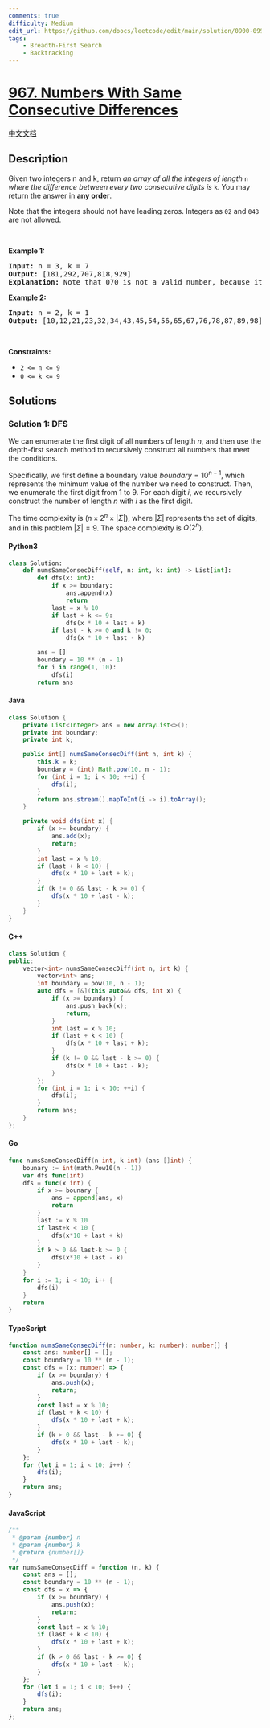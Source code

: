 ```yaml
---
comments: true
difficulty: Medium
edit_url: https://github.com/doocs/leetcode/edit/main/solution/0900-0999/0967.Numbers%20With%20Same%20Consecutive%20Differences/README_EN.md
tags:
    - Breadth-First Search
    - Backtracking
---
```


<!-- problem:start -->

# [967. Numbers With Same Consecutive Differences](https://leetcode.com/problems/numbers-with-same-consecutive-differences)

[中文文档](/solution/0900-0999/0967.Numbers%20With%20Same%20Consecutive%20Differences/README.md)

## Description

<!-- description:start -->

<p>Given two integers n and k, return <em>an array of all the integers of length </em><code>n</code><em> where the difference between every two consecutive digits is </em><code>k</code>. You may return the answer in <strong>any order</strong>.</p>

<p>Note that the integers should not have leading zeros. Integers as <code>02</code> and <code>043</code> are not allowed.</p>

<p>&nbsp;</p>
<p><strong class="example">Example 1:</strong></p>

<pre>
<strong>Input:</strong> n = 3, k = 7
<strong>Output:</strong> [181,292,707,818,929]
<strong>Explanation:</strong> Note that 070 is not a valid number, because it has leading zeroes.
</pre>

<p><strong class="example">Example 2:</strong></p>

<pre>
<strong>Input:</strong> n = 2, k = 1
<strong>Output:</strong> [10,12,21,23,32,34,43,45,54,56,65,67,76,78,87,89,98]
</pre>

<p>&nbsp;</p>
<p><strong>Constraints:</strong></p>

<ul>
	<li><code>2 &lt;= n &lt;= 9</code></li>
	<li><code>0 &lt;= k &lt;= 9</code></li>
</ul>

<!-- description:end -->

## Solutions

<!-- solution:start -->

### Solution 1: DFS

We can enumerate the first digit of all numbers of length $n$, and then use the depth-first search method to recursively construct all numbers that meet the conditions.

Specifically, we first define a boundary value $\textit{boundary} = 10^{n-1}$, which represents the minimum value of the number we need to construct. Then, we enumerate the first digit from $1$ to $9$. For each digit $i$, we recursively construct the number of length $n$ with $i$ as the first digit.

The time complexity is $(n \times 2^n \times |\Sigma|)$, where $|\Sigma|$ represents the set of digits, and in this problem $|\Sigma| = 9$. The space complexity is $O(2^n)$.

<!-- tabs:start -->

#### Python3

```python
class Solution:
    def numsSameConsecDiff(self, n: int, k: int) -> List[int]:
        def dfs(x: int):
            if x >= boundary:
                ans.append(x)
                return
            last = x % 10
            if last + k <= 9:
                dfs(x * 10 + last + k)
            if last - k >= 0 and k != 0:
                dfs(x * 10 + last - k)

        ans = []
        boundary = 10 ** (n - 1)
        for i in range(1, 10):
            dfs(i)
        return ans
```

#### Java

```java
class Solution {
    private List<Integer> ans = new ArrayList<>();
    private int boundary;
    private int k;

    public int[] numsSameConsecDiff(int n, int k) {
        this.k = k;
        boundary = (int) Math.pow(10, n - 1);
        for (int i = 1; i < 10; ++i) {
            dfs(i);
        }
        return ans.stream().mapToInt(i -> i).toArray();
    }

    private void dfs(int x) {
        if (x >= boundary) {
            ans.add(x);
            return;
        }
        int last = x % 10;
        if (last + k < 10) {
            dfs(x * 10 + last + k);
        }
        if (k != 0 && last - k >= 0) {
            dfs(x * 10 + last - k);
        }
    }
}
```

#### C++

```cpp
class Solution {
public:
    vector<int> numsSameConsecDiff(int n, int k) {
        vector<int> ans;
        int boundary = pow(10, n - 1);
        auto dfs = [&](this auto&& dfs, int x) {
            if (x >= boundary) {
                ans.push_back(x);
                return;
            }
            int last = x % 10;
            if (last + k < 10) {
                dfs(x * 10 + last + k);
            }
            if (k != 0 && last - k >= 0) {
                dfs(x * 10 + last - k);
            }
        };
        for (int i = 1; i < 10; ++i) {
            dfs(i);
        }
        return ans;
    }
};
```

#### Go

```go
func numsSameConsecDiff(n int, k int) (ans []int) {
	bounary := int(math.Pow10(n - 1))
	var dfs func(int)
	dfs = func(x int) {
		if x >= bounary {
			ans = append(ans, x)
			return
		}
		last := x % 10
		if last+k < 10 {
			dfs(x*10 + last + k)
		}
		if k > 0 && last-k >= 0 {
			dfs(x*10 + last - k)
		}
	}
	for i := 1; i < 10; i++ {
		dfs(i)
	}
	return
}
```

#### TypeScript

```ts
function numsSameConsecDiff(n: number, k: number): number[] {
    const ans: number[] = [];
    const boundary = 10 ** (n - 1);
    const dfs = (x: number) => {
        if (x >= boundary) {
            ans.push(x);
            return;
        }
        const last = x % 10;
        if (last + k < 10) {
            dfs(x * 10 + last + k);
        }
        if (k > 0 && last - k >= 0) {
            dfs(x * 10 + last - k);
        }
    };
    for (let i = 1; i < 10; i++) {
        dfs(i);
    }
    return ans;
}
```

#### JavaScript

```js
/**
 * @param {number} n
 * @param {number} k
 * @return {number[]}
 */
var numsSameConsecDiff = function (n, k) {
    const ans = [];
    const boundary = 10 ** (n - 1);
    const dfs = x => {
        if (x >= boundary) {
            ans.push(x);
            return;
        }
        const last = x % 10;
        if (last + k < 10) {
            dfs(x * 10 + last + k);
        }
        if (k > 0 && last - k >= 0) {
            dfs(x * 10 + last - k);
        }
    };
    for (let i = 1; i < 10; i++) {
        dfs(i);
    }
    return ans;
};
```

<!-- tabs:end -->

<!-- solution:end -->

<!-- problem:end -->

